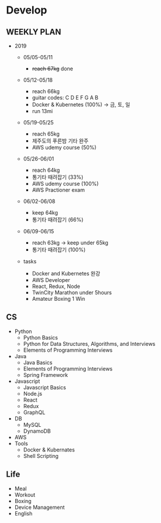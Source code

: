 # Develop

## WEEKLY PLAN
* 2019
  * 05/05-05/11
    * ~~reach 67kg~~ done
  * 05/12-05/18
    * reach 66kg
    * guitar codes: C D E F G A B
    * Docker & Kubernetes (100%) -> 금, 토, 일
    * run 13mi
  * 05/19-05/25
    * reach 65kg
    * 제주도의 푸른밤 기타 완주
    * AWS udemy course (50%)
  * 05/26-06/01
    * reach 64kg
    * 통기타 때려잡기 (33%)
    * AWS udemy course (100%)
    * AWS Practioner exam
  * 06/02-06/08
    * keep 64kg
    * 통기타 때려잡기 (66%)
  * 06/09-06/15
    * reach 63kg -> keep under 65kg 
    * 통기타 때려잡기 (100%)
    
  * tasks
    * Docker and Kubernetes 완강
    * AWS Developer
    * React, Redux, Node
    * TwinCity Marathon under 5hours
    * Amateur Boxing 1 Win

## CS
* Python
  * Python Basics
  * Python for Data Structures, Algorithms, and Interviews
  * Elements of Programming Interviews
* Java
  * Java Basics
  * Elements of Programming Interviews
  * Spring Framework
* Javascript
  * Javascript Basics
  * Node.js
  * React
  * Redux
  * GraphQL
* DB
  * MySQL
  * DynamoDB
* AWS
* Tools
  * Docker & Kubernates
  * Shell Scripting
  
## Life
* Meal
* Workout
* Boxing
* Device Management
* English
